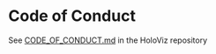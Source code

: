 # Code of Conduct

See [CODE_OF_CONDUCT.md](https://github.com/holoviz/holoviz/blob/bf1b6d2a75d18427285c8f12f615f1d5496aa211/CODE_OF_CONDUCT.md) in the HoloViz repository
